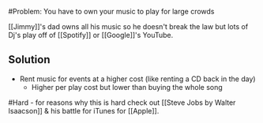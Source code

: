 #Problem: You have to own your music to play for large crowds

[[Jimmy]]'s dad owns all his music so he doesn't break the law but lots of Dj's play off of [[Spotify]] or [[Google]]'s YouTube.

## Solution
- Rent music for events at a higher cost (like renting a CD back in the day)
	- Higher per play cost but lower than buying the whole song

#Hard - for reasons why this is hard check out [[Steve Jobs by Walter Isaacson]] & his battle for iTunes for [[Apple]]. 